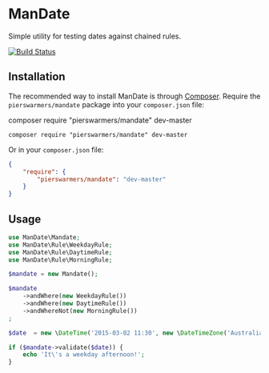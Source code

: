 # ManDate

Simple utility for testing dates against chained rules.

[![Build Status](https://api.travis-ci.org/pierswarmers/ManDate.svg)](https://travis-ci.org/pierswarmers/ManDate)

## Installation

The recommended way to install ManDate is through
[Composer](http://getcomposer.org/). Require the `pierswarmers/mandate` package
into your `composer.json` file:

composer require "pierswarmers/mandate" dev-master

```shell
composer require "pierswarmers/mandate" dev-master
```

Or in your `composer.json` file:

```json
{
    "require": {
        "pierswarmers/mandate": "dev-master"
    }
}
```

## Usage

```php
use ManDate\Mandate;
use ManDate\Rule\WeekdayRule;
use ManDate\Rule\DaytimeRule;
use ManDate\Rule\MorningRule;

$mandate = new Mandate();

$mandate
    ->andWhere(new WeekdayRule())
    ->andWhere(new DaytimeRule())
    ->andWhereNot(new MorningRule())
;

$date  = new \DateTime('2015-03-02 11:30', new \DateTimeZone('Australia/Sydney'));

if ($mandate->validate($date)) {
    echo 'It\'s a weekday afternoon!';
}
```